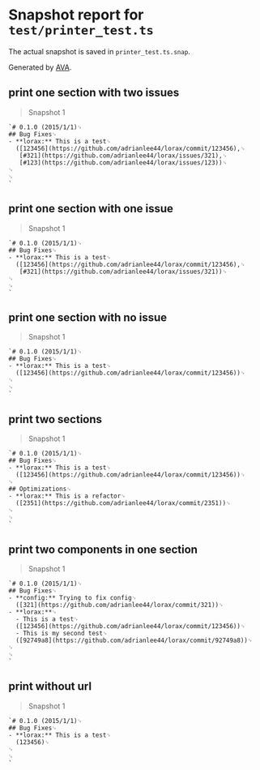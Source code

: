 # Snapshot report for `test/printer_test.ts`

The actual snapshot is saved in `printer_test.ts.snap`.

Generated by [AVA](https://avajs.dev).

## print one section with two issues

> Snapshot 1

    `# 0.1.0 (2015/1/1)␊
    ## Bug Fixes␊
    - **lorax:** This is a test␊
      ([123456](https://github.com/adrianlee44/lorax/commit/123456),␊
       [#321](https://github.com/adrianlee44/lorax/issues/321),␊
       [#123](https://github.com/adrianlee44/lorax/issues/123))␊
    ␊
    ␊
    `

## print one section with one issue

> Snapshot 1

    `# 0.1.0 (2015/1/1)␊
    ## Bug Fixes␊
    - **lorax:** This is a test␊
      ([123456](https://github.com/adrianlee44/lorax/commit/123456),␊
       [#321](https://github.com/adrianlee44/lorax/issues/321))␊
    ␊
    ␊
    `

## print one section with no issue

> Snapshot 1

    `# 0.1.0 (2015/1/1)␊
    ## Bug Fixes␊
    - **lorax:** This is a test␊
      ([123456](https://github.com/adrianlee44/lorax/commit/123456))␊
    ␊
    ␊
    `

## print two sections

> Snapshot 1

    `# 0.1.0 (2015/1/1)␊
    ## Bug Fixes␊
    - **lorax:** This is a test␊
      ([123456](https://github.com/adrianlee44/lorax/commit/123456))␊
    ␊
    ## Optimizations␊
    - **lorax:** This is a refactor␊
      ([2351](https://github.com/adrianlee44/lorax/commit/2351))␊
    ␊
    ␊
    `

## print two components in one section

> Snapshot 1

    `# 0.1.0 (2015/1/1)␊
    ## Bug Fixes␊
    - **config:** Trying to fix config␊
      ([321](https://github.com/adrianlee44/lorax/commit/321))␊
    - **lorax:**␊
      - This is a test␊
      ([123456](https://github.com/adrianlee44/lorax/commit/123456))␊
      - This is my second test␊
      ([92749a8](https://github.com/adrianlee44/lorax/commit/92749a8))␊
    ␊
    ␊
    `

## print without url

> Snapshot 1

    `# 0.1.0 (2015/1/1)␊
    ## Bug Fixes␊
    - **lorax:** This is a test␊
      (123456)␊
    ␊
    ␊
    `
